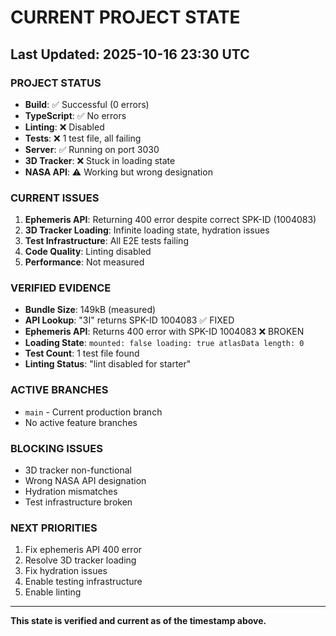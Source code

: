 # CURRENT PROJECT STATE

## Last Updated: 2025-10-16 23:30 UTC

### PROJECT STATUS
- **Build**: ✅ Successful (0 errors)
- **TypeScript**: ✅ No errors
- **Linting**: ❌ Disabled
- **Tests**: ❌ 1 test file, all failing
- **Server**: ✅ Running on port 3030
- **3D Tracker**: ❌ Stuck in loading state
- **NASA API**: ⚠️ Working but wrong designation

### CURRENT ISSUES
1. **Ephemeris API**: Returning 400 error despite correct SPK-ID (1004083)
2. **3D Tracker Loading**: Infinite loading state, hydration issues
3. **Test Infrastructure**: All E2E tests failing
4. **Code Quality**: Linting disabled
5. **Performance**: Not measured

### VERIFIED EVIDENCE
- **Bundle Size**: 149kB (measured)
- **API Lookup**: "3I" returns SPK-ID 1004083 ✅ FIXED
- **Ephemeris API**: Returns 400 error with SPK-ID 1004083 ❌ BROKEN
- **Loading State**: `mounted: false loading: true atlasData length: 0`
- **Test Count**: 1 test file found
- **Linting Status**: "lint disabled for starter"

### ACTIVE BRANCHES
- `main` - Current production branch
- No active feature branches

### BLOCKING ISSUES
- 3D tracker non-functional
- Wrong NASA API designation
- Hydration mismatches
- Test infrastructure broken

### NEXT PRIORITIES
1. Fix ephemeris API 400 error
2. Resolve 3D tracker loading
3. Fix hydration issues
4. Enable testing infrastructure
5. Enable linting

---

**This state is verified and current as of the timestamp above.**

